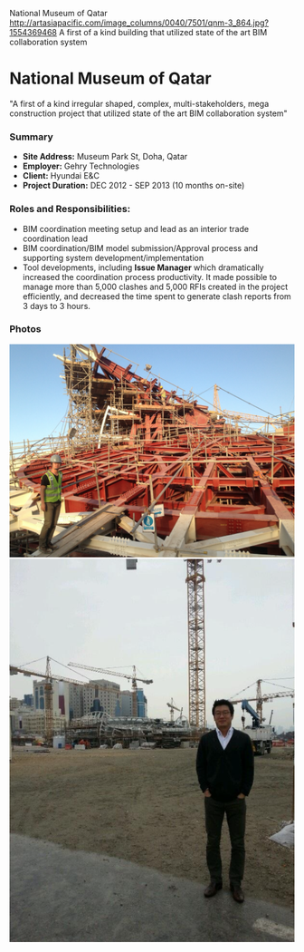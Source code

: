 National Museum of Qatar
http://artasiapacific.com/image_columns/0040/7501/qnm-3_864.jpg?1554369468
A first of a kind building that utilized state of the art BIM collaboration system

# National Museum of Qatar
"A first of a kind irregular shaped, complex, multi-stakeholders, mega construction project that utilized state of the art BIM collaboration system"

### Summary
- **Site Address:** Museum Park St, Doha, Qatar
- **Employer:** Gehry Technologies
- **Client:** Hyundai E&C
- **Project Duration:** DEC 2012 - SEP 2013 (10 months on-site)

### Roles and Responsibilities:
- BIM coordination meeting setup and lead as an interior trade coordination lead
- BIM coordination/BIM model submission/Approval process and supporting system development/implementation
- Tool developments, including **Issue Manager** which dramatically increased the coordination process productivity. It made possible to manage more than 5,000 clashes and 5,000 RFIs created  in the project efficiently, and decreased the time spent to generate clash reports from 3 days to 3 hours.

### Photos
![NMoQ photo 1](https://raw.githubusercontent.com/hodgoong/hodgoong.github.io/master/contents/img/nmoq_photo_1.png)
![NMoQ photo 2](https://raw.githubusercontent.com/hodgoong/hodgoong.github.io/master/contents/img/nmoq_photo_2.png)